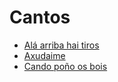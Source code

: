 # Cantos

- [Alá arriba hai tiros](pezas/tiros.md)
- [Axudaime](pezas/axudaime.md)
- [Cando poño os bois](pezas/os_bois.md)

